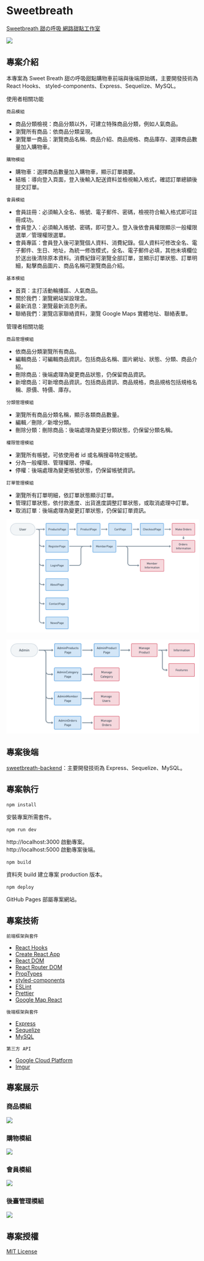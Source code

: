# Sweetbreath

[Sweetbreath 甜の呼吸 網路甜點工作室](http://sweetbreath.tw/)

![](./img/localhost-index02-20210106.png)

## 專案介紹

本專案為 Sweet Breath 甜の呼吸甜點購物車前端與後端原始碼，主要開發技術為 React Hooks、
styled-components、Express、Sequelize、MySQL。

使用者相關功能

`商品模組`

- 商品分類檢視：商品分類以外，可建立特殊商品分類，例如人氣商品。
- 瀏覽所有商品：依商品分類呈現。
- 瀏覽單一商品：瀏覽商品名稱、商品介紹、商品規格、商品庫存、選擇商品數量加入購物車。

`購物模組`

- 購物車：選擇商品數量加入購物車，顯示訂單摘要。
- 結帳：導向登入頁面，登入後輸入配送資料並檢視輸入格式，確認訂單總額後提交訂單。

`會員模組`

- 會員註冊：必須輸入全名、帳號、電子郵件、密碼，檢視符合輸入格式即可註冊成功。
- 會員登入：必須輸入帳號、密碼，即可登入。登入後依會員權限顯示一般權限選單／管理權限選單。
- 會員專區：會員登入後可瀏覽個人資料、消費紀錄。個人資料可修改全名、電子郵件、生日、地址，為統一修改模式，全名、電子郵件必填，其他未填欄位於送出後清除原本資料。消費紀錄可瀏覽全部訂單，並顯示訂單狀態、訂單明細，點擊商品圖片、商品名稱可瀏覽商品介紹。

`基本模組`

- 首頁：主打活動輪播區、人氣商品。
- 關於我們：瀏覽網站架設理念。
- 最新消息：瀏覽最新消息列表。
- 聯絡我們：瀏覽店家聯絡資料，瀏覽 Google Maps 實體地址、聯絡表單。

管理者相關功能

`商品管理模組`

- 依商品分類瀏覽所有商品。
- 編輯商品：可編輯商品資訊，包括商品名稱、圖片網址、狀態、分類、商品介紹。
- 刪除商品：後端處理為變更商品狀態，仍保留商品資訊。
- 新增商品：可新增商品資訊，包括商品資訊、商品規格，商品規格包括規格名稱、原價、特價、庫存。

`分類管理模組`

- 瀏覽所有商品分類名稱，顯示各類商品數量。
- 編輯／刪除／新增分類。
- 刪除分類：刪除商品：後端處理為變更分類狀態，仍保留分類名稱。

`權限管理模組`

- 瀏覽所有帳號，可依使用者 id 或名稱搜尋特定帳號。
- 分為一般權限、管理權限、停權。
- 停權：後端處理為變更帳號狀態，仍保留帳號資訊。

`訂單管理模組`

- 瀏覽所有訂單明細，依訂單狀態顯示訂單。
- 管理訂單狀態，依付款進度、出貨進度調整訂單狀態，或取消處理中訂單。
- 取消訂單：後端處理為變更訂單狀態，仍保留訂單資訊。

![](./img/userflow-client-v3-20210104.png)

![](./img/userflow-admin-v3-20210104.png)

## 專案後端

[sweetbreath-backend](https://github.com/ivymuchacha/sweetbreath-backend)：主要開發技術為 Express、Sequelize、MySQL。

## 專案執行

`npm install`

安裝專案所需套件。

`npm run dev`

http://localhost:3000 啟動專案。  
http://localhost:5000 啟動專案後端。

`npm build`

資料夾 build 建立專案 production 版本。

`npm deploy`

GitHub Pages 部屬專案網站。

## 專案技術

`前端框架與套件`

- [React Hooks](https://reactjs.org/)
- [Create React App](https://create-react-app.dev/)
- [React DOM](https://www.npmjs.com/package/react-dom)
- [React Router DOM](https://reactrouter.com/)
- [PropTypes](https://www.npmjs.com/package/prop-types)
- [styled-components](https://styled-components.com/)
- [ESLint](https://eslint.org/)
- [Prettier](https://prettier.io/)
- [Google Map React](https://github.com/google-map-react/google-map-react)

`後端框架與套件`

- [Express](https://expressjs.com/)
- [Sequelize](https://sequelize.org/)
- [MySQL](https://www.mysql.com/)

`第三方 API`

- [Google Cloud Platform](https://cloud.google.com/)
- [Imgur](https://imgur.com/)

## 專案展示

### 商品模組

![](./img/)

### 購物模組

![](./img/)

### 會員模組

![](./img/)

### 後臺管理模組

![](./img/)

## 專案授權

[MIT License](https://choosealicense.com/licenses/mit/)
